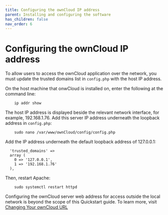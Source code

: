 ```yaml
---
title: Configuring the ownCloud IP address
parent: Installing and configuring the software
has_children: false
nav_order: 6
---
```


# Configuring the ownCloud IP address

To allow users to access the ownCloud application over the network, you must update the trusted domains list in `config.php` with the host IP address.

On the host machine that onwCloud is installed on, enter the following at the command line:
```shell	
	ip addr show
```
The host IP address is displayed beside the relevant network interface, for example, 192.168.1.76. Add this server IP address underneath the loopback address in `config.php`:
```shell
	sudo nano /var/www/ownCloud/config/config.php
```
Add the IP address underneath the default loopback address of 127.0.0.1:

```
  'trusted_domains' => 
  array (
    0 => '127.0.0.1',
    1 => '192.168.1.76'
  ),

```

Then, restart Apache: 
```shell
	sudo systemctl restart httpd
```

Configuring the ownCloud server web address for access outside the local network is beyond the scope of this Quickstart guide. To learn more, visit [Changing Your ownCloud URL](https://doc.ownCloud.com/server/admin_manual/installation/changing_the_web_route.html)